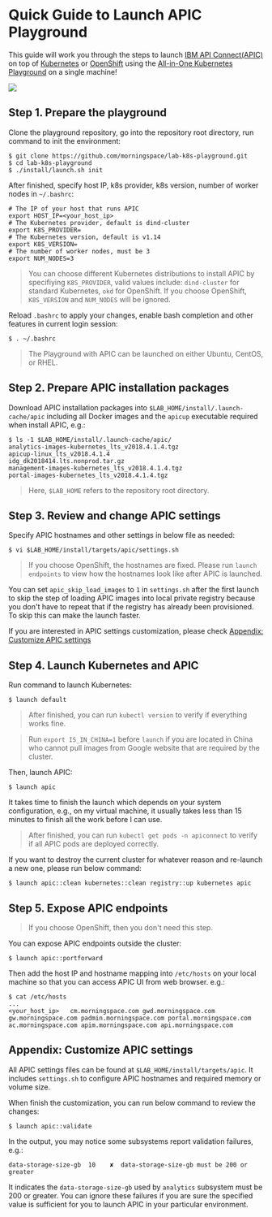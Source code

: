 # Quick Guide to Launch APIC Playground

This guide will work you through the steps to launch [IBM API Connect(APIC)](https://www.ibm.com/cloud/api-connect) on top of [Kubernetes](https://kubernetes.io/) or [OpenShift](https://www.openshift.com/) using the [All-in-One Kubernetes Playground](https://github.com/morningspace/lab-k8s-playground/) on a single machine!

![](demo-apic.gif)

## Step 1. Prepare the playground

Clone the playground repository, go into the repository root directory, run command to init the environment:
```shell
$ git clone https://github.com/morningspace/lab-k8s-playground.git
$ cd lab-k8s-playground
$ ./install/launch.sh init
```

After finished, specify host IP, k8s provider, k8s version, number of worker nodes in `~/.bashrc`:
```shell
# The IP of your host that runs APIC
export HOST_IP=<your_host_ip>
# The Kubernetes provider, default is dind-cluster
export K8S_PROVIDER=
# The Kubernetes version, default is v1.14
export K8S_VERSION=
# The number of worker nodes, must be 3
export NUM_NODES=3
```

> You can choose different Kubernetes distributions to install APIC by specifiying `K8S_PROVIDER`, valid values include: `dind-cluster` for standard Kubernetes, `okd` for OpenShift. If you choose OpenShift, `K8S_VERSION` and `NUM_NODES` will be ignored.

Reload `.bashrc` to apply your changes, enable bash completion and other features in current login session:
```shell
$ . ~/.bashrc
```

> The Playground with APIC can be launched on either Ubuntu, CentOS, or RHEL.

## Step 2. Prepare APIC installation packages

Download APIC installation packages into `$LAB_HOME/install/.launch-cache/apic` including all Docker images and the `apicup` executable required when install APIC, e.g.:
```shell
$ ls -1 $LAB_HOME/install/.launch-cache/apic/
analytics-images-kubernetes_lts_v2018.4.1.4.tgz
apicup-linux_lts_v2018.4.1.4
idg_dk2018414.lts.nonprod.tar.gz
management-images-kubernetes_lts_v2018.4.1.4.tgz
portal-images-kubernetes_lts_v2018.4.1.4.tgz
```

> Here, `$LAB_HOME` refers to the repository root directory.

## Step 3. Review and change APIC settings

Specify APIC hostnames and other settings in below file as needed:
```shell
$ vi $LAB_HOME/install/targets/apic/settings.sh
```

> If you choose OpenShift, the hostnames are fixed. Please run `launch endpoints` to view how the hostnames look like after APIC is launched.

You can set `apic_skip_load_images` to `1` in `settings.sh` after the first launch to skip the step of loading APIC images into local private registry because you don't have to repeat that if the registry has already been provisioned. To skip this can make the launch faster.

If you are interested in APIC settings customization, please check [Appendix: Customize APIC settings](#appendix-customize-apic-settings)

## Step 4. Launch Kubernetes and APIC

Run command to launch Kubernetes:
```shell
$ launch default
```

> After finished, you can run `kubectl version` to verify if everything works fine.

> Run `export IS_IN_CHINA=1` before `launch` if you are located in China who cannot pull images from Google website that are required by the cluster.

Then, launch APIC: 
```shell
$ launch apic
```

It takes time to finish the launch which depends on your system configuration, e.g., on my virtual machine, it usually takes less than 15 minutes to finish all the work before I can use.

> After finished, you can run `kubectl get pods -n apiconnect` to verify if all APIC pods are deployed correctly.

If you want to destroy the current cluster for whatever reason and re-launch a new one, please run below command:
```shell
$ launch apic::clean kubernetes::clean registry::up kubernetes apic
```

## Step 5. Expose APIC endpoints

> If you choose OpenShift, then you don't need this step.

You can expose APIC endpoints outside the cluster:
```shell
$ launch apic::portforward
```

Then add the host IP and hostname mapping into `/etc/hosts` on your local machine so that you can access APIC UI from web browser. e.g.:
```shell
$ cat /etc/hosts
...
<your_host_ip>   cm.morningspace.com gwd.morningspace.com gw.morningspace.com padmin.morningspace.com portal.morningspace.com ac.morningspace.com apim.morningspace.com api.morningspace.com
```

## Appendix: Customize APIC settings

All APIC settings files can be found at `$LAB_HOME/install/targets/apic`. It includes `settings.sh` to configure APIC hostnames and required memory or volume size.

When finish the customization, you can run below command to review the changes:
```shell
$ launch apic::validate
```

In the output, you may notice some subsystems report validation failures, e.g.:
```shell
data-storage-size-gb  10    ✘  data-storage-size-gb must be 200 or greater 
```

It indicates the `data-storage-size-gb` used by `analytics` subsystem must be 200 or greater. You can ignore these failures if you are sure the specified value is sufficient for you to launch APIC in your particular environment.
